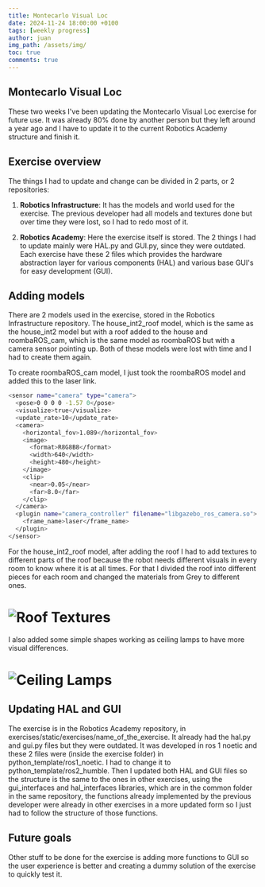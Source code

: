 ```yaml
---
title: Montecarlo Visual Loc
date: 2024-11-24 18:00:00 +0100
tags: [weekly progress]
author: juan
img_path: /assets/img/
toc: true
comments: true
---
```


## Montecarlo Visual Loc

These two weeks I've been updating the Montecarlo Visual Loc exercise for future use. It was already 80% done by another person but they left around a year ago and I have to update it to the current Robotics Academy structure and finish it.

## Exercise overview

The things I had to update and change can be divided in 2 parts, or 2 repositories:

1. **Robotics Infrastructure**: It has the models and world used for the exercise. The previous developer had all models and textures done but over time they were lost, so I had to redo most of it.

2. **Robotics Academy**: Here the exercise itself is stored. The 2 things I had to update mainly were HAL.py and GUI.py, since they were outdated. Each exercise have these 2 files which provides the hardware abstraction layer for various components (HAL) and various base GUI's for easy development (GUI).

## Adding models

There are 2 models used in the exercise, stored in the Robotics Infrastructure repository. The house_int2_roof model, which is the same as the house_int2 model but with a roof added to the house and roombaROS_cam, which is the same model as roombaROS but with a camera sensor pointing up. Both of these models were lost with time and I had to create them again.

To create roombaROS_cam model, I just took the roombaROS model and added this to the laser link.

```bash
<sensor name="camera" type="camera">
  <pose>0 0 0 0 -1.57 0</pose>
  <visualize>true</visualize>
  <update_rate>10</update_rate>
  <camera>
    <horizontal_fov>1.089</horizontal_fov>
    <image>
      <format>R8G8B8</format>
      <width>640</width>
      <height>480</height>
    </image>
    <clip>
      <near>0.05</near>
      <far>8.0</far>
    </clip>
  </camera>
  <plugin name="camera_controller" filename="libgazebo_ros_camera.so">
    <frame_name>laser</frame_name>
  </plugin>
</sensor>
```

For the house_int2_roof model, after adding the roof I had to add textures to different parts of the roof because the robot needs different visuals in every room to know where it is at all times.
For that I divided the roof into different pieces for each room and changed the materials from Grey to different ones.

# <img src="textures_overview.png" alt="Roof Textures">

I also added some simple shapes working as ceiling lamps to have more visual differences.

# <img src="lamps_overview.png" alt="Ceiling Lamps">

## Updating HAL and GUI

The exercise is in the Robotics Academy repository, in exercises/static/exercises/name_of_the_exercise. It already had the hal.py and gui.py files but they were outdated. It was developed in ros 1 noetic and these 2 files were (inside the exercise folder) in python_template/ros1_noetic. I had to change it to python_template/ros2_humble. Then I updated both HAL and GUI files so the structure is the same to the ones in other exercises, using the gui_interfaces and hal_interfaces libraries, which are in the common folder in the same repository, the functions already implemented by the previous developer were already in other exercises in a more updated form so I just had to follow the structure of those functions.

## Future goals

Other stuff to be done for the exercise is adding more functions to GUI so the user experience is better and creating a dummy solution of the exercise to quickly test it.